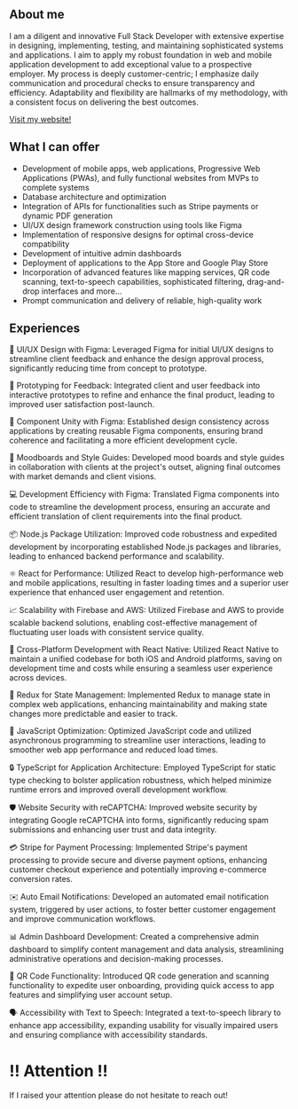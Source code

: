 ## About me
I am a diligent and innovative Full Stack Developer with extensive expertise in designing, implementing, testing, and maintaining sophisticated systems and applications. I aim to apply my robust foundation in web and mobile application development to add exceptional value to a prospective employer. My process is deeply customer-centric; I emphasize daily communication and procedural checks to ensure transparency and efficiency. Adaptability and flexibility are hallmarks of my methodology, with a consistent focus on delivering the best outcomes.

[Visit my website!](https://www.lunitech.hu)

## What I can offer

*	Development of mobile apps, web applications, Progressive Web Applications (PWAs), and fully functional websites from MVPs to complete systems
*	Database architecture and optimization
*	Integration of APIs for functionalities such as Stripe payments or dynamic PDF generation
*	UI/UX design framework construction using tools like Figma
*	Implementation of responsive designs for optimal cross-device compatibility
*	Development of intuitive admin dashboards
*	Deployment of applications to the App Store and Google Play Store
*	Incorporation of advanced features like mapping services, QR code scanning, text-to-speech capabilities, sophisticated filtering, drag-and-drop interfaces and more...
*	Prompt communication and delivery of reliable, high-quality work

## Experiences

🎨 UI/UX Design with Figma: Leveraged Figma for initial UI/UX designs to streamline client feedback and enhance the design approval process, significantly reducing time from concept to prototype.

🔁 Prototyping for Feedback: Integrated client and user feedback into interactive prototypes to refine and enhance the final product, leading to improved user satisfaction post-launch.

🧩 Component Unity with Figma: Established design consistency across applications by creating reusable Figma components, ensuring brand coherence and facilitating a more efficient development cycle.

🌈 Moodboards and Style Guides: Developed mood boards and style guides in collaboration with clients at the project's outset, aligning final outcomes with market demands and client visions.

💻 Development Efficiency with Figma: Translated Figma components into code to streamline the development process, ensuring an accurate and efficient translation of client requirements into the final product.

📦 Node.js Package Utilization: Improved code robustness and expedited development by incorporating established Node.js packages and libraries, leading to enhanced backend performance and scalability.

⚛️ React for Performance: Utilized React to develop high-performance web and mobile applications, resulting in faster loading times and a superior user experience that enhanced user engagement and retention.

📈 Scalability with Firebase and AWS: Utilized Firebase and AWS to provide scalable backend solutions, enabling cost-effective management of fluctuating user loads with consistent service quality.

📱 Cross-Platform Development with React Native: Utilized React Native to maintain a unified codebase for both iOS and Android platforms, saving on development time and costs while ensuring a seamless user experience across devices.

🔄 Redux for State Management: Implemented Redux to manage state in complex web applications, enhancing maintainability and making state changes more predictable and easier to track.

🚀 JavaScript Optimization: Optimized JavaScript code and utilized asynchronous programming to streamline user interactions, leading to smoother web app performance and reduced load times.

🔒 TypeScript for Application Architecture: Employed TypeScript for static type checking to bolster application robustness, which helped minimize runtime errors and improved overall development workflow.

🛡️ Website Security with reCAPTCHA: Improved website security by integrating Google reCAPTCHA into forms, significantly reducing spam submissions and enhancing user trust and data integrity.

💳 Stripe for Payment Processing: Implemented Stripe's payment processing to provide secure and diverse payment options, enhancing customer checkout experience and potentially improving e-commerce conversion rates.

✉️ Auto Email Notifications: Developed an automated email notification system, triggered by user actions, to foster better customer engagement and improve communication workflows.

📊 Admin Dashboard Development: Created a comprehensive admin dashboard to simplify content management and data analysis, streamlining administrative operations and decision-making processes.

📲 QR Code Functionality: Introduced QR code generation and scanning functionality to expedite user onboarding, providing quick access to app features and simplifying user account setup.

🗣️ Accessibility with Text to Speech: Integrated a text-to-speech library to enhance app accessibility, expanding usability for visually impaired users and ensuring compliance with accessibility standards.


# ‼️ Attention ‼️

If I raised your attention please do not hesitate to reach out!
